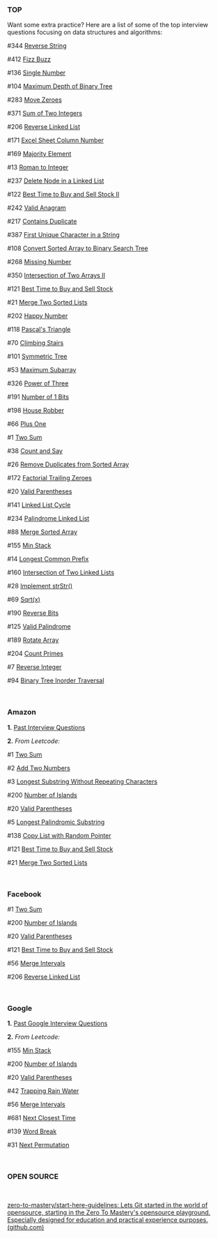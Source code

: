 ### TOP

Want some extra practice? Here are a list of some of the top interview questions focusing on data structures and algorithms:

\#344 [Reverse String](https://leetcode.com/problems/reverse-string)  

\#412 [Fizz Buzz](https://leetcode.com/problems/fizz-buzz)  

\#136 [Single Number](https://leetcode.com/problems/single-number)  

\#104 [Maximum Depth of Binary Tree](https://leetcode.com/problems/maximum-depth-of-binary-tree)  

\#283 [Move Zeroes](https://leetcode.com/problems/move-zeroes)  

\#371 [Sum of Two Integers](https://leetcode.com/problems/sum-of-two-integers)  

\#206 [Reverse Linked List](https://leetcode.com/problems/reverse-linked-list)  

\#171 [Excel Sheet Column Number](https://leetcode.com/problems/excel-sheet-column-number)  

\#169 [Majority Element](https://leetcode.com/problems/majority-element)  

\#13 [Roman to Integer](https://leetcode.com/problems/roman-to-integer)  

\#237 [Delete Node in a Linked List](https://leetcode.com/problems/delete-node-in-a-linked-list)  

\#122 [Best Time to Buy and Sell Stock II](https://leetcode.com/problems/best-time-to-buy-and-sell-stock-ii)  

\#242 [Valid Anagram](https://leetcode.com/problems/valid-anagram)  

\#217 [Contains Duplicate](https://leetcode.com/problems/contains-duplicate)  

\#387 [First Unique Character in a String](https://leetcode.com/problems/first-unique-character-in-a-string)  

\#108 [Convert Sorted Array to Binary Search Tree](https://leetcode.com/problems/convert-sorted-array-to-binary-search-tree)  

\#268 [Missing Number](https://leetcode.com/problems/missing-number)  

\#350 [Intersection of Two Arrays II](https://leetcode.com/problems/intersection-of-two-arrays-ii)  

\#121 [Best Time to Buy and Sell Stock](https://leetcode.com/problems/best-time-to-buy-and-sell-stock)  

\#21 [Merge Two Sorted Lists](https://leetcode.com/problems/merge-two-sorted-lists)  

\#202 [Happy Number](https://leetcode.com/problems/happy-number)  

\#118 [Pascal's Triangle](https://leetcode.com/problems/pascals-triangle)  

\#70 [Climbing Stairs](https://leetcode.com/problems/climbing-stairs)  

\#101 [Symmetric Tree](https://leetcode.com/problems/symmetric-tree)  

\#53 [Maximum Subarray](https://leetcode.com/problems/maximum-subarray)  

\#326 [Power of Three](https://leetcode.com/problems/power-of-three)  

\#191 [Number of 1 Bits](https://leetcode.com/problems/number-of-1-bits)  

\#198 [House Robber](https://leetcode.com/problems/house-robber)  

\#66 [Plus One](https://leetcode.com/problems/plus-one)  

\#1 [Two Sum](https://leetcode.com/problems/two-sum)  

\#38 [Count and Say](https://leetcode.com/problems/count-and-say)  

\#26 [Remove Duplicates from Sorted Array](https://leetcode.com/problems/remove-duplicates-from-sorted-array)  

\#172 [Factorial Trailing Zeroes](https://leetcode.com/problems/factorial-trailing-zeroes)  

\#20 [Valid Parentheses](https://leetcode.com/problems/valid-parentheses)  

\#141 [Linked List Cycle](https://leetcode.com/problems/linked-list-cycle)  

\#234 [Palindrome Linked List](https://leetcode.com/problems/palindrome-linked-list)  

\#88 [Merge Sorted Array](https://leetcode.com/problems/merge-sorted-array)  

\#155 [Min Stack](https://leetcode.com/problems/min-stack)  

\#14 [Longest Common Prefix](https://leetcode.com/problems/longest-common-prefix)  

\#160 [Intersection of Two Linked Lists](https://leetcode.com/problems/intersection-of-two-linked-lists)  

\#28 [Implement strStr()](https://leetcode.com/problems/implement-strstr)  

\#69 [Sqrt(x)](https://leetcode.com/problems/sqrtx)  

\#190 [Reverse Bits](https://leetcode.com/problems/reverse-bits)  

\#125 [Valid Palindrome](https://leetcode.com/problems/valid-palindrome)  

\#189 [Rotate Array](https://leetcode.com/problems/rotate-array)  

\#204 [Count Primes](https://leetcode.com/problems/count-primes)  

\#7 [Reverse Integer](https://leetcode.com/problems/reverse-integer)  

\#94 [Binary Tree Inorder Traversal](https://leetcode.com/problems/binary-tree-inorder-traversal)  



<br/>

### Amazon

**1.** [Past Interview Questions](https://www.glassdoor.ca/Interview/Amazon-Software-Development-Engineer-Interview-Questions-EI_IE6036.0,6_KO7,36.htm)

**2.** *From Leetcode*:

\#1 [Two Sum](https://leetcode.com/problems/two-sum)  

\#2 [Add Two Numbers](https://leetcode.com/problems/add-two-numbers)  

\#3 [Longest Substring Without Repeating Characters](https://leetcode.com/problems/longest-substring-without-repeating-characters)   

\#200 [Number of Islands](https://leetcode.com/problems/number-of-islands)  

\#20 [Valid Parentheses](https://leetcode.com/problems/valid-parentheses)  

\#5 [Longest Palindromic Substring](https://leetcode.com/problems/longest-palindromic-substring)  

\#138 [Copy List with Random Pointer](https://leetcode.com/problems/copy-list-with-random-pointer)  

\#121 [Best Time to Buy and Sell Stock](https://leetcode.com/problems/best-time-to-buy-and-sell-stock)  

\#21 [Merge Two Sorted Lists](https://leetcode.com/problems/merge-two-sorted-lists)  

<br/>

### Facebook

\#1 [Two Sum](https://leetcode.com/problems/two-sum)  

\#200 [Number of Islands](https://leetcode.com/problems/number-of-islands)  

\#20 [Valid Parentheses](https://leetcode.com/problems/valid-parentheses)  

\#121 [Best Time to Buy and Sell Stock](https://leetcode.com/problems/best-time-to-buy-and-sell-stock)  

\#56 [Merge Intervals](https://leetcode.com/problems/merge-intervals)  

\#206 [Reverse Linked List](https://leetcode.com/problems/reverse-linked-list)   

<br/>

### Google

**1.** [Past Google Interview Questions](https://www.careercup.com/page?pid=google-interview-questions)

**2.** *From Leetcode:*

\#155 [Min Stack](https://leetcode.com/problems/min-stack)  

\#200 [Number of Islands](https://leetcode.com/problems/number-of-islands)  

\#20 [Valid Parentheses](https://leetcode.com/problems/valid-parentheses)  

\#42 [Trapping Rain Water](https://leetcode.com/problems/trapping-rain-water)  

\#56 [Merge Intervals](https://leetcode.com/problems/merge-intervals)  

\#681 [Next Closest Time](https://leetcode.com/problems/next-closest-time)  

\#139 [Word Break](https://leetcode.com/problems/word-break)  

\#31 [Next Permutation](https://leetcode.com/problems/next-permutation)  

<br/>

### OPEN SOURCE

<br/>

[zero-to-mastery/start-here-guidelines: Lets Git started in the world of opensource, starting in the Zero To Mastery's opensource playground. Especially designed for education and practical experience purposes. (github.com)](https://github.com/zero-to-mastery/start-here-guidelines)